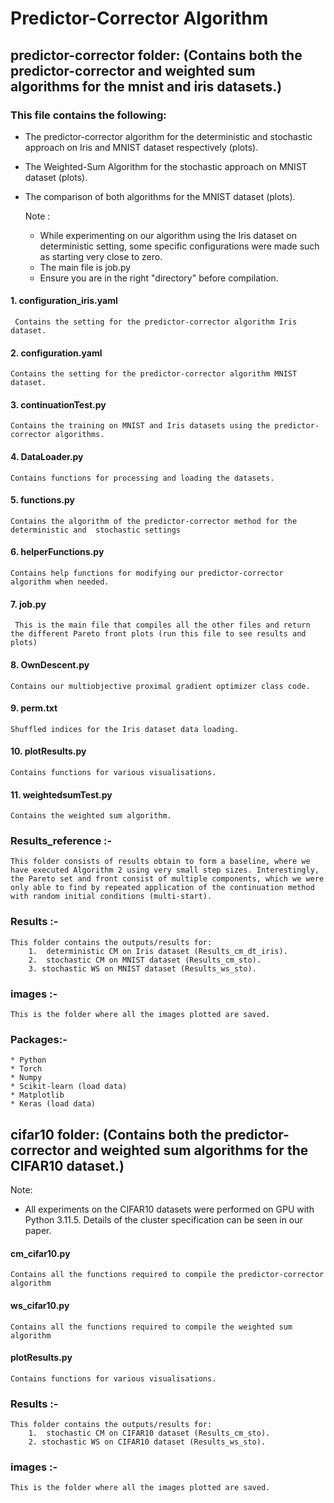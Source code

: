 # Predictor-Corrector Algorithm
## predictor-corrector folder: (Contains both the predictor-corrector and weighted sum algorithms for the mnist and iris datasets.)
### This file contains the following: 
* The predictor-corrector algorithm for the deterministic and stochastic approach on Iris and MNIST dataset respectively (plots).
* The Weighted-Sum Algorithm for the stochastic approach on MNIST dataset (plots).
* The comparison of both algorithms for the MNIST dataset (plots). 

    Note :
    * While experimenting on our algorithm using the Iris dataset on deterministic setting, some specific configurations were made such as starting very close to zero.
    * The main file is job.py
    * Ensure you are in the right "directory" before compilation.


#### 1. configuration_iris.yaml
     Contains the setting for the predictor-corrector algorithm Iris dataset.
#### 2. configuration.yaml 
    Contains the setting for the predictor-corrector algorithm MNIST dataset.
#### 3. continuationTest.py
    Contains the training on MNIST and Iris datasets using the predictor-corrector algorithms.
#### 4. DataLoader.py
    Contains functions for processing and loading the datasets.
#### 5. functions.py
    Contains the algorithm of the predictor-corrector method for the deterministic and  stochastic settings
#### 6. helperFunctions.py
    Contains help functions for modifying our predictor-corrector algorithm when needed.
#### 7. job.py
     This is the main file that compiles all the other files and return the different Pareto front plots (run this file to see results and plots)
#### 8. OwnDescent.py
    Contains our multiobjective proximal gradient optimizer class code.
#### 9. perm.txt
    Shuffled indices for the Iris dataset data loading.
#### 10. plotResults.py
    Contains functions for various visualisations.
#### 11. weightedsumTest.py
    Contains the weighted sum algorithm.

### Results_reference :- 
    This folder consists of results obtain to form a baseline, where we have executed Algorithm 2 using very small step sizes. Interestingly, the Pareto set and front consist of multiple components, which we were only able to find by repeated application of the continuation method with random initial conditions (multi-start).

### Results :-
    This folder contains the outputs/results for:
        1.  deterministic CM on Iris dataset (Results_cm_dt_iris). 
        2.  stochastic CM on MNIST dataset (Results_cm_sto).
        3. stochastic WS on MNIST dataset (Results_ws_sto).

### images :-
    This is the folder where all the images plotted are saved.


### Packages:-
    * Python
    * Torch
    * Numpy
    * Scikit-learn (load data)
    * Matplotlib
    * Keras (load data)

## cifar10 folder: (Contains both the predictor-corrector and weighted sum algorithms for the CIFAR10 dataset.)

Note:
* All experiments on the CIFAR10 datasets were performed on GPU with Python 3.11.5. Details of the cluster specification can be seen in our paper.

#### cm_cifar10.py
    Contains all the functions required to compile the predictor-corrector algorithm

#### ws_cifar10.py
    Contains all the functions required to compile the weighted sum algorithm

#### plotResults.py
    Contains functions for various visualisations.

### Results :-
    This folder contains the outputs/results for:
        1.  stochastic CM on CIFAR10 dataset (Results_cm_sto).
        2. stochastic WS on CIFAR10 dataset (Results_ws_sto).
### images :-
    This is the folder where all the images plotted are saved.